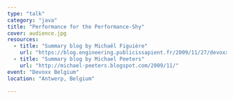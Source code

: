 ```yaml
---
type: "talk"
category: "java"
title: "Performance for the Performance-Shy"
cover: audience.jpg
resources:
  - title: "Summary blog by Michaël Figuière"
    url: "https://blog.engineering.publicissapient.fr/2009/11/27/devoxx-jour-4-java-performance-tuning/"
  - title: "Summary blog by Michael Peeters"
    url: "http://michael-peeters.blogspot.com/2009/11/"
event: "Devoxx Belgium"
location: "Antwerp, Belgium"

---
```

